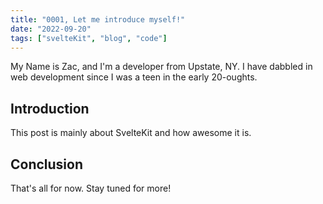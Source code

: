```yaml
---
title: "0001, Let me introduce myself!"
date: "2022-09-20"
tags: ["svelteKit", "blog", "code"]
---
```


My Name is Zac, and I'm a developer from Upstate, NY. I have dabbled in web
development since I was a teen in the early 20-oughts. 
## Introduction

This post is mainly about SvelteKit and how awesome it is.

## Conclusion

That's all for now. Stay tuned for more!
